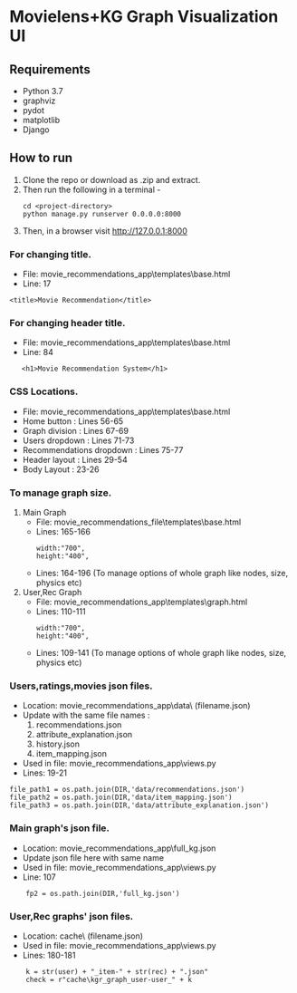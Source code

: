 # Movielens+KG Graph Visualization UI

## Requirements
* Python 3.7
* graphviz
* pydot
* matplotlib
* Django

## How to run
1. Clone the repo or download as .zip and extract.
2. Then run the following in a terminal - 
    ```
    cd <project-directory>
    python manage.py runserver 0.0.0.0:8000
    ```
3. Then, in a browser visit http://127.0.0.1:8000


### For changing title.
  * File: movie_recommendations_app\templates\base.html
  * Line: 17 
 ```
<title>Movie Recommendation</title>
 ```
 
 ### For changing header title.
 * File: movie_recommendations_app\templates\base.html
 * Line: 84 
 ```
    <h1>Movie Recommendation System</h1>
```

### CSS Locations.
* File: movie_recommendations_app\templates\base.html
* Home button : Lines 56-65
* Graph division : Lines 67-69
* Users dropdown : Lines 71-73
* Recommendations dropdown : Lines 75-77
* Header layout : Lines 29-54
* Body Layout : 23-26

### To manage graph size.
1. Main Graph
    * File: movie_recommendations_file\templates\base.html
    * Lines: 165-166
        ```
        width:"700",
        height:"400",
        ```
    * Lines: 164-196 (To manage options of whole graph like nodes, size, physics etc)
2. User,Rec Graph
    * File: movie_recommendations_app\templates\graph.html
    * Lines: 110-111
        ```
        width:"700",
        height:"400",
        ```
    * Lines: 109-141 (To manage options of whole graph like nodes, size, physics etc)

### Users,ratings,movies json files.
* Location: movie_recommendations_app\data\ (filename.json)
* Update with the same file names :
    1. recommendations.json
    2. attribute_explanation.json
    3. history.json
    4. item_mapping.json
* Used in file: movie_recommendations_app\views.py
* Lines: 19-21
```
file_path1 = os.path.join(DIR,'data/recommendations.json')
file_path2 = os.path.join(DIR,'data/item_mapping.json')
file_path3 = os.path.join(DIR,'data/attribute_explanation.json')
```

### Main graph's json file.
* Location: movie_recommendations_app\full_kg.json
* Update json file here with same name 
* Used in file: movie_recommendations_app\views.py
* Line: 107
```
    fp2 = os.path.join(DIR,'full_kg.json')
```

### User,Rec graphs' json files.
* Location: cache\ (filename.json)
* Used in file: movie_recommendations_app\views.py
* Lines: 180-181
```
    k = str(user) + "_item-" + str(rec) + ".json"
    check = r"cache\kgr_graph_user-user_" + k
```
